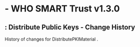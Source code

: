 #  - WHO SMART Trust v1.3.0

## : Distribute Public Keys - Change History

History of changes for DistributePKIMaterial .

